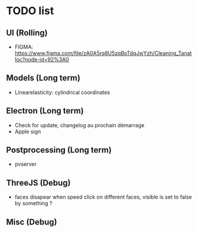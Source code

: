 # TODO list

## UI (Rolling)

- FIGMA: https://www.figma.com/file/zA0A5rq8U5zqBoTdqJwYzh/Cleaning_Tanatloc?node-id=92%3A0

## Models (Long term)

- Linearelasticity: cylindrical coordinates

## Electron (Long term)

- Check for update, changelog au prochain démarrage
- Apple sign

## Postprocessing (Long term)

- pvserver

## ThreeJS (Debug)

- faces disapear when speed click on different faces, visible is set to false by something ?

## Misc (Debug)
